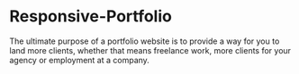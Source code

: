 # Responsive-Portfolio
The ultimate purpose of a portfolio website is to provide a way for you to land more clients, whether that means freelance work, more clients for your agency or employment at a company.
